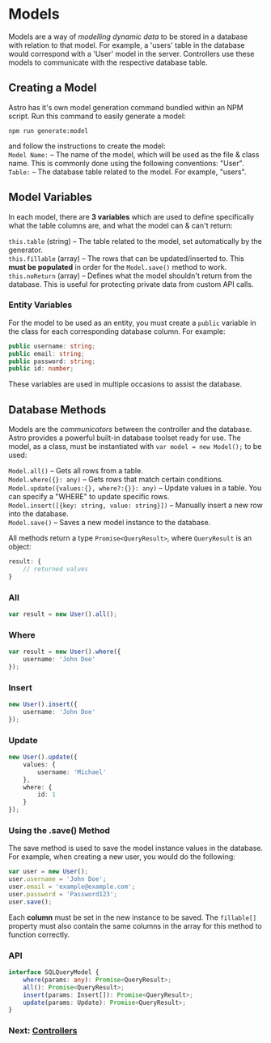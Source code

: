 # Models
Models are a way of *modelling dynamic data* to be stored in a database with relation to that model. For example, a 'users' table in the database would correspond with a 'User' model in the server. Controllers use these models to communicate with the respective database table.  

## Creating a Model
Astro has it's own model generation command bundled within an NPM script. Run this command to easily generate a model:  

`npm run generate:model`  

and follow the instructions to create the model:  
`Model Name:` – The name of the model, which will be used as the file & class name. This is commonly done using the following conventions: "User".  
`Table:` – The database table related to the model. For example, "users".

## Model Variables
In each model, there are **3 variables** which are used to define specifically what the table columns are, and what the model can & can't return:  

`this.table` (string) – The table related to the model, set automatically by the generator.  
`this.fillable` (array) – The rows that can be updated/inserted to. This **must be populated** in order for the `Model.save()` method to work.  
`this.noReturn` (array) – Defines what the model shouldn't return from the database. This is useful for protecting private data from custom API calls.  

### Entity Variables
For the model to be used as an entity, you must create a `public` variable in the class for each corresponding database column. For example:
```ts
public username: string;
public email: string;
public password: string;
public id: number;
```   
These variables are used in multiple occasions to assist the database.  

## Database Methods
Models are the *communicators* between the controller and the database. Astro provides a powerful built-in database toolset ready for use. The model, as a class, must be instantiated with `var model = new Model();` to be used: 

`Model.all()` – Gets all rows from a table.  
`Model.where({}: any)` – Gets rows that match certain conditions.  
`Model.update({values:{}, where?:{}}: any)` – Update values in a table. You can specify a "WHERE" to update specific rows.  
`Model.insert([{key: string, value: string}])` – Manually insert a new row into the database.  
`Model.save()` – Saves a new model instance to the database.  

All methods return a type `Promise<QueryResult>`, where `QueryResult` is an object:
```ts
result: {
    // returned values
}
```  
### All
```ts
var result = new User().all();
```

### Where
```ts
var result = new User().where({
    username: 'John Doe'
});
```

### Insert
```ts
new User().insert({
    username: 'John Doe'
});
```

### Update
```ts
new User().update({
    values: {
        username: 'Michael'
    },
    where: {
        id: 1
    }
});
```

### Using the .save() Method
The save method is used to save the model instance values in the database. For example, when creating a new user, you would do the following:  
```ts
var user = new User();
user.username = 'John Doe';
user.email = 'example@example.com';
user.password = 'Password123';
user.save();
```
Each **column** must be set in the new instance to be saved. The `fillable[]` property must also contain the same columns in the array for this method to function correctly.  

### API
```ts
interface SQLQueryModel {
    where(params: any): Promise<QueryResult>;
    all(): Promise<QueryResult>;
    insert(params: Insert[]): Promise<QueryResult>;
    update(params: Update): Promise<QueryResult>;
}
```

### Next: [Controllers](https://spliitzx.github.io/astro-docs/controllers)